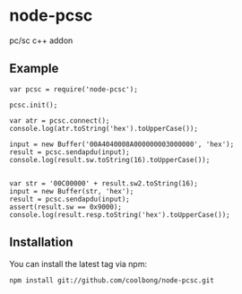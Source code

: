 # node-pcsc
      
pc/sc c++ addon


## Example

	var pcsc = require('node-pcsc');

	pcsc.init();

    var atr = pcsc.connect();
    console.log(atr.toString('hex').toUpperCase());

    input = new Buffer('00A4040008A000000003000000', 'hex');
    result = pcsc.sendapdu(input);
    console.log(result.sw.toString(16).toUpperCase());


    var str = '00C00000' + result.sw2.toString(16);
    input = new Buffer(str, 'hex');
    result = pcsc.sendapdu(input);
    assert(result.sw == 0x9000);
    console.log(result.resp.toString('hex').toUpperCase());



## Installation

You can install the latest tag via npm:

	npm install git://github.com/coolbong/node-pcsc.git


